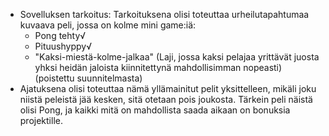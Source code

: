 - Sovelluksen tarkoitus: Tarkoituksena olisi toteuttaa urheilutapahtumaa kuvaava peli, jossa on kolme mini game:iä:
    * Pong tehty√
    * Pituushyppy√
    * "Kaksi-miestä-kolme-jalkaa" (Laji, jossa kaksi pelajaa yrittävät juosta yhksi heidän jaloista kiinnitettynä mahdollisimman nopeasti) (poistettu suunnitelmasta)
- Ajatuksena olisi toteuttaa nämä yllämainitut pelit yksittelleen, mikäli joku niistä peleistä jää kesken, sitä otetaan pois joukosta. Tärkein peli näistä olisi Pong, ja kaikki mitä on mahdollista saada aikaan on bonuksia projektille.

